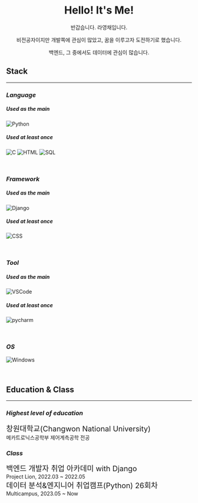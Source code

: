 <h1 align="center"> Hello! It's Me! </h1>
<div align="center"> 
반갑습니다. 라영채입니다.

비전공자이지만 개발쪽에 관심이 많았고, 꿈을 이루고자 도전하기로 했습니다.

백엔드, 그 중에서도 데이터에 관심이 많습니다.
</div>

## **Stack**
----
### *Language*
##### Used as the main
![Python](https://img.shields.io/badge/python-9cf?style=for-the-badge&logo=python)
##### Used at least once
![C](https://img.shields.io/badge/C-ffe000?style=for-the-badge&logo=C)
![HTML](https://img.shields.io/badge/HTML-ffe000?style=for-the-badge&logo=HTML5)
![SQL](https://img.shields.io/badge/SQL-ffe000?style=for-the-badge&logo=oracle)

<br>

### *Framework*
##### Used as the main
![Django](https://img.shields.io/badge/Django-9cf?style=for-the-badge&logo=django)
##### Used at least once
![CSS](https://img.shields.io/badge/CSS-ffe000?style=for-the-badge&logo=tailwindcss)

<br>

### *Tool*
##### Used as the main
![VSCode](https://img.shields.io/badge/VSCode-9cf?style=for-the-badge&logo=visualstudio)
##### Used at least once
![pycharm](https://img.shields.io/badge/Pycharm-ffe000?style=for-the-badge&logo=pycharm)

<br>

### *OS*
![Windows](https://img.shields.io/badge/Windows-9cf?style=for-the-badge&logo=Windows)


<br>

## **Education & Class**
---
### *Highest level of education*
<div style="font-size:20px"> 창원대학교(Changwon National University) </div>
메카트로닉스공학부 제어계측공학 전공

<br>

### *Class*
<div style="font-size:20px"> 백엔드 개발자 취업 아카데미 with Django </div>
Project Lion, 2022.03 ~ 2022.05

<br>

<div style="font-size:20px"> 데이터 분석&엔지니어 취업캠프(Python) 26회차 </div>
Multicampus, 2023.05 ~ Now